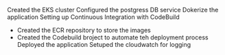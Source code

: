 Created the EKS cluster
Configured the postgress DB service
Dokerize the application
Setting up Continuous Integration with CodeBuild
  - Created the ECR repository to store the images
  - Created the Codebuild broject to automate teh deployment process
Deployed the application
Setuped the cloudwatch for logging

